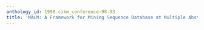 ```yaml
---
anthology_id: 1998.cikm_conference-98.33
title: 'MALM: A Framework for Mining Sequence Database at Multiple Abstraction Levels'
---
```


